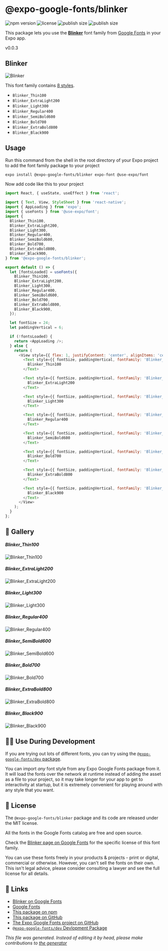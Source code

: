 # @expo-google-fonts/blinker

![npm version](https://flat.badgen.net/npm/v/@expo-google-fonts/blinker)
![license](https://flat.badgen.net/github/license/expo/google-fonts)
![publish size](https://flat.badgen.net/packagephobia/install/@expo-google-fonts/blinker)
![publish size](https://flat.badgen.net/packagephobia/publish/@expo-google-fonts/blinker)

This package lets you use the [**Blinker**](https://fonts.google.com/specimen/Blinker) font family from [Google Fonts](https://fonts.google.com/) in your Expo app.

v0.0.3

## Blinker

![Blinker](./font-family.png)

This font family contains [8 styles](#gallery).

- `Blinker_Thin100`
- `Blinker_ExtraLight200`
- `Blinker_Light300`
- `Blinker_Regular400`
- `Blinker_SemiBold600`
- `Blinker_Bold700`
- `Blinker_ExtraBold800`
- `Blinker_Black900`

## Usage

Run this command from the shell in the root directory of your Expo project to add the font family package to your project
```sh
expo install @expo-google-fonts/blinker expo-font @use-expo/font
```

Now add code like this to your project
```js
import React, { useState, useEffect } from 'react';

import { Text, View, StyleSheet } from 'react-native';
import { AppLoading } from 'expo';
import { useFonts } from '@use-expo/font';
import {
  Blinker_Thin100,
  Blinker_ExtraLight200,
  Blinker_Light300,
  Blinker_Regular400,
  Blinker_SemiBold600,
  Blinker_Bold700,
  Blinker_ExtraBold800,
  Blinker_Black900,
} from '@expo-google-fonts/blinker';

export default () => {
  let [fontsLoaded] = useFonts({
    Blinker_Thin100,
    Blinker_ExtraLight200,
    Blinker_Light300,
    Blinker_Regular400,
    Blinker_SemiBold600,
    Blinker_Bold700,
    Blinker_ExtraBold800,
    Blinker_Black900,
  });

  let fontSize = 24;
  let paddingVertical = 6;

  if (!fontsLoaded) {
    return <AppLoading />;
  } else {
    return (
      <View style={{ flex: 1, justifyContent: 'center', alignItems: 'center' }}>
        <Text style={{ fontSize, paddingVertical, fontFamily: 'Blinker_Thin100' }}>
          Blinker_Thin100
        </Text>

        <Text style={{ fontSize, paddingVertical, fontFamily: 'Blinker_ExtraLight200' }}>
          Blinker_ExtraLight200
        </Text>

        <Text style={{ fontSize, paddingVertical, fontFamily: 'Blinker_Light300' }}>
          Blinker_Light300
        </Text>

        <Text style={{ fontSize, paddingVertical, fontFamily: 'Blinker_Regular400' }}>
          Blinker_Regular400
        </Text>

        <Text style={{ fontSize, paddingVertical, fontFamily: 'Blinker_SemiBold600' }}>
          Blinker_SemiBold600
        </Text>

        <Text style={{ fontSize, paddingVertical, fontFamily: 'Blinker_Bold700' }}>
          Blinker_Bold700
        </Text>

        <Text style={{ fontSize, paddingVertical, fontFamily: 'Blinker_ExtraBold800' }}>
          Blinker_ExtraBold800
        </Text>

        <Text style={{ fontSize, paddingVertical, fontFamily: 'Blinker_Black900' }}>
          Blinker_Black900
        </Text>
      </View>
    );
  }
};

```

## 🔡 Gallery

##### Blinker_Thin100
![Blinker_Thin100](./7c240948a3fc8d5d8689c3a63f7f8ebc6306f7c85e807823569843f0f54195f9.ttf.png)

##### Blinker_ExtraLight200
![Blinker_ExtraLight200](./2a79a8324609cc2b3bcdaec6541902337b886042ed55c471dbb6f257c65b280f.ttf.png)

##### Blinker_Light300
![Blinker_Light300](./3dd96a764325a06a02dcd84be7a03f3a2f2b6808e40d63328015690bf81f6c96.ttf.png)

##### Blinker_Regular400
![Blinker_Regular400](./51b0da89566f911a7458b35be7b50dd97cb0ac23dff1eeb067b4d64a79911f3c.ttf.png)

##### Blinker_SemiBold600
![Blinker_SemiBold600](./a51856bff19a13b746d4d2d4b3ebb07157b40df14a94c526837c9e5586337f01.ttf.png)

##### Blinker_Bold700
![Blinker_Bold700](./6eba9015f99f6f510f713d65f3f324ba543c2e9d3bc5eac9cbdd446b738eda1f.ttf.png)

##### Blinker_ExtraBold800
![Blinker_ExtraBold800](./d898f7f6b1fb3ed914d6dfaa20bc29b0f94d293822df46b2a78b5759f2637549.ttf.png)

##### Blinker_Black900
![Blinker_Black900](./1d02003dcc4ca64b3de96560fffcdd9e05125270589caabebc0da78d05d0f61e.ttf.png)


## 👩‍💻 Use During Development

If you are trying out lots of different fonts, you can try using the [`@expo-google-fonts/dev` package](https://github.com/expo/google-fonts/tree/master/font-packages/dev#readme).

You can import *any* font style from any Expo Google Fonts package from it. It will load the fonts
over the network at runtime instead of adding the asset as a file to your project, so it may take longer
for your app to get to interactivity at startup, but it is extremely convenient
for playing around with any style that you want.

## 📖 License

The `@expo-google-fonts/blinker` package and its code are released under the MIT license.

All the fonts in the Google Fonts catalog are free and open source.

Check the [Blinker page on Google Fonts](https://fonts.google.com/specimen/Blinker) for the specific license of this font family.

You can use these fonts freely in your products & projects - print or digital, commercial or otherwise. However, you can't sell the fonts on their own. This isn't legal advice, please consider consulting a lawyer and see the full license for all details.

## 🔗 Links

- [Blinker on Google Fonts](https://fonts.google.com/specimen/Blinker)
- [Google Fonts](https://fonts.google.com/)
- [This package on npm](https://www.npmjs.com/package/@expo-google-fonts/blinker)
- [This package on GitHub](https://github.com/expo/google-fonts/tree/master/font-packages/blinker)
- [The Expo Google Fonts project on GitHub](https://github.com/expo/google-fonts)
- [`@expo-google-fonts/dev` Devlopment Package](https://github.com/expo/google-fonts/tree/master/font-packages/dev)


*This file was generated. Instead of editing it by head, please make contributions to [the generator](https://github.com/expo/google-fonts/tree/master/packages/generator)*
